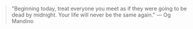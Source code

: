 > "Beginning today, treat everyone you meet as if they were going to be dead by midnight. Your life will never be the same again." — Og Mandino
